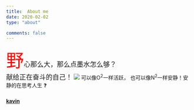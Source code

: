 ```yaml
---
title:  About me
date: 2020-02-02
type: "about"

comments: false
---
```

<font size=8 color=red>野</font><font size=4>心那么大，那么点墨水怎么够？</font>
　　　　　　　　　　　　　　　　　　　　<font size=4>献给正在奋斗的自己！</font>
![](https://timgsa.baidu.com/timg?image&quality=80&size=b9999_10000&sec=1559148511639&di=290874f1ab203b845aa9f27671eff4df&imgtype=0&src=http%3A%2F%2Fdik.img.kttpdq.com%2Fpic%2F19%2F12714%2F9d999a2846a66d5b.jpg)
可以像O<sup>2</sup>一样活跃， 也可以像N<sup>2</sup>一样安静！安静的在思考人生 ❓
　　　　　　　　　　　　　　　　　　　　　　　　　　　　　　　　　　　　　　　　　　　　　　　　　　　　　　　　　　　　　　　**<u>[kavin](https://www.itwsb.cn)</u>**